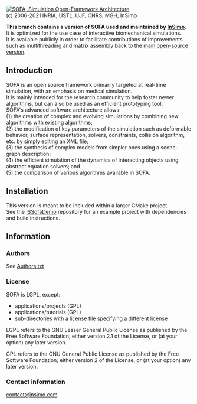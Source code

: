 [![SOFA, Simulation Open-Framework Architecture](https://www.sofa-framework.org/wp-content/uploads/2013/01/SOFA_LOGO_ORANGE_2-normal.png)](https://www.sofa-framework.org/)
<br/>
     (c) 2006-2021 INRIA, USTL, UJF, CNRS, MGH, InSimo


**This branch contains a version of SOFA used and maintained by [InSimo](https://www.insimo.com).**  
It is optimized for the use case of interactive biomechanical simulations.  
It is available publicly in order to facilitate contributions of improvements such as multithreading and matrix assembly back to the [main open-source version](https://github.com/sofa-framework/sofa).

## Introduction

SOFA is an open source framework primarily targeted at real-time simulation, 
with an emphasis on medical simulation.  
It is mainly intended for the research community to help foster newer 
algorithms, but can also be used as an efficient prototyping tool.  
SOFA's advanced software architecture allows:  
(1) the creation of complex and evolving simulations by combining new algorithms
    with existing algorithms;  
(2) the modification of key parameters of the simulation  such as deformable
    behavior, surface representation, solvers, constraints, collision algorithm,
    etc. by simply editing an XML file;  
(3) the synthesis of complex models from simpler ones using a scene-graph
    description;  
(4) the efficient simulation of the dynamics of interacting objects using
    abstract equation solvers; and  
(5) the comparison of various algorithms available in SOFA. 

## Installation

This version is meant to be included within a larger CMake project.  
See the [ISSofaDemo](https://github.com/InSimo/ISSofaDemo) repository for an example project with dependencies and build instructions.


## Information

### Authors
See [Authors.txt](https://github.com/InSimo/sofa/blob/issofa/Authors.txt)

### License
SOFA is LGPL, except:
- applications/projects (GPL)
- applications/tutorials (GPL)
- sub-directories with a license file specifying a different license

LGPL refers to the GNU Lesser General Public License as published by the Free Software
Foundation; either version 2.1 of the License, or (at your option) any later 
version.

GPL refers to the GNU General Public License as published by the Free Software Foundation;
either version 2 of the License, or (at your option) any later version.

### Contact information
contact@insimo.com
